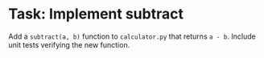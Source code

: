# Task: Implement subtract

Add a `subtract(a, b)` function to `calculator.py` that returns `a - b`.
Include unit tests verifying the new function.
